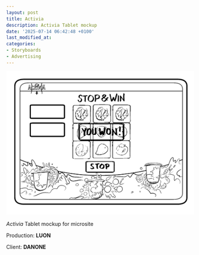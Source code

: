 ```yaml
---
layout: post
title: Activia 
description: Activia Tablet mockup
date: '2025-07-14 06:42:48 +0100'
last_modified_at:
categories:
- Storyboards
- Advertising
---
```


![Activia tablet mockup](/images/LUON_Danone_tablet_visual_Activia.png)


*Activia* Tablet mockup for microsite

Production: **LUON**

Client: **DANONE**